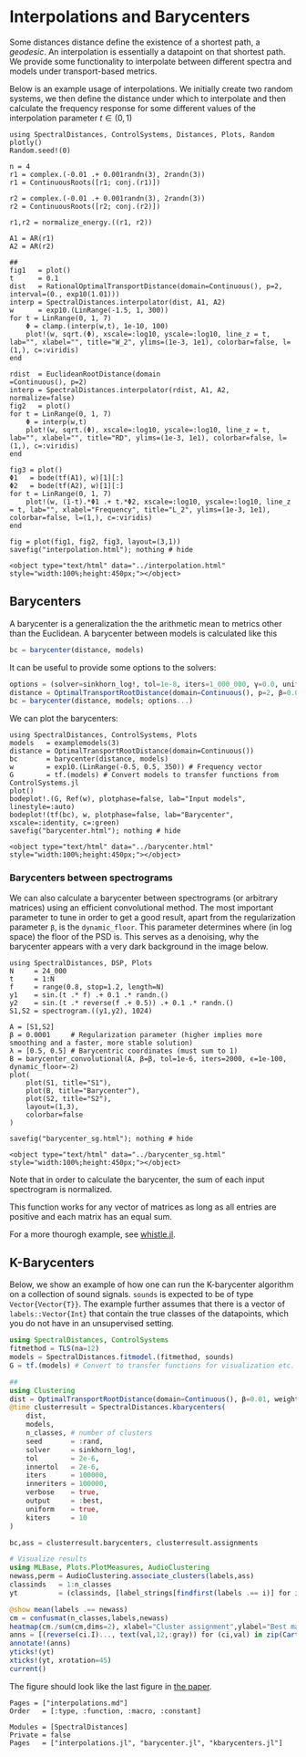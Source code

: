 # Interpolations and Barycenters

Some distances distance define the existence of a shortest path, a *geodesic*. An interpolation is essentially a datapoint on that shortest path. We provide some functionality to interpolate between different spectra and models under transport-based metrics.

Below is an example usage of interpolations. We initially create two random systems, we then define the distance under which to interpolate and then calculate the frequency response for some different values of the interpolation parameter $t \in (0,1)$

```@example
using SpectralDistances, ControlSystems, Distances, Plots, Random
plotly()
Random.seed!(0)

n = 4
r1 = complex.(-0.01 .+ 0.001randn(3), 2randn(3))
r1 = ContinuousRoots([r1; conj.(r1)])

r2 = complex.(-0.01 .+ 0.001randn(3), 2randn(3))
r2 = ContinuousRoots([r2; conj.(r2)])

r1,r2 = normalize_energy.((r1, r2))

A1 = AR(r1)
A2 = AR(r2)

##
fig1   = plot()
t      = 0.1
dist   = RationalOptimalTransportDistance(domain=Continuous(), p=2, interval=(0., exp10(1.01)))
interp = SpectralDistances.interpolator(dist, A1, A2)
w      = exp10.(LinRange(-1.5, 1, 300))
for t = LinRange(0, 1, 7)
    Φ = clamp.(interp(w,t), 1e-10, 100)
    plot!(w, sqrt.(Φ), xscale=:log10, yscale=:log10, line_z = t, lab="", xlabel="", title="W_2", ylims=(1e-3, 1e1), colorbar=false, l=(1,), c=:viridis)
end

rdist  = EuclideanRootDistance(domain                           =Continuous(), p=2)
interp = SpectralDistances.interpolator(rdist, A1, A2, normalize=false)
fig2   = plot()
for t = LinRange(0, 1, 7)
    Φ = interp(w,t)
    plot!(w, sqrt.(Φ), xscale=:log10, yscale=:log10, line_z = t, lab="", xlabel="", title="RD", ylims=(1e-3, 1e1), colorbar=false, l=(1,), c=:viridis)
end

fig3 = plot()
Φ1   = bode(tf(A1), w)[1][:]
Φ2   = bode(tf(A2), w)[1][:]
for t = LinRange(0, 1, 7)
    plot!(w, (1-t).*Φ1 .+ t.*Φ2, xscale=:log10, yscale=:log10, line_z = t, lab="", xlabel="Frequency", title="L_2", ylims=(1e-3, 1e1), colorbar=false, l=(1,), c=:viridis)
end

fig = plot(fig1, fig2, fig3, layout=(3,1))
savefig("interpolation.html"); nothing # hide
```

```@raw html
<object type="text/html" data="../interpolation.html" style="width:100%;height:450px;"></object>
```

## Barycenters
A barycenter is a generalization the the arithmetic mean to metrics other than the Euclidean. A barycenter between models is calculated like this
```julia
bc = barycenter(distance, models)
```
It can be useful to provide some options to the solvers:
```julia
options = (solver=sinkhorn_log!, tol=1e-8, iters=1_000_000, γ=0.0, uniform=true, inneriters=500_000, innertol=1e-6)
distance = OptimalTransportRootDistance(domain=Continuous(), p=2, β=0.01, weight=simplex_residueweight)
bc = barycenter(distance, models; options...)
```
We can plot the barycenters:
```@example
using SpectralDistances, ControlSystems, Plots
models   = examplemodels(3)
distance = OptimalTransportRootDistance(domain=Continuous())
bc       = barycenter(distance, models)
w        = exp10.(LinRange(-0.5, 0.5, 350)) # Frequency vector
G        = tf.(models) # Convert models to transfer functions from ControlSystems.jl
plot()
bodeplot!.(G, Ref(w), plotphase=false, lab="Input models", linestyle=:auto)
bodeplot!(tf(bc), w, plotphase=false, lab="Barycenter", xscale=:identity, c=:green)
savefig("barycenter.html"); nothing # hide
```
```@raw html
<object type="text/html" data="../barycenter.html" style="width:100%;height:450px;"></object>
```

### Barycenters between spectrograms
We can also calculate a barycenter between spectrograms (or arbitrary matrices) using an efficient convolutional method. The most important parameter to tune in order to get a good result, apart from the regularization parameter `β`, is the `dynamic_floor`. This parameter determines where (in log space) the floor of the PSD is. This serves as a denoising, why the barycenter appears with a very dark background in the image below.
```@example
using SpectralDistances, DSP, Plots
N     = 24_000
t     = 1:N
f     = range(0.8, stop=1.2, length=N)
y1    = sin.(t .* f) .+ 0.1 .* randn.()
y2    = sin.(t .* reverse(f .+ 0.5)) .+ 0.1 .* randn.()
S1,S2 = spectrogram.((y1,y2), 1024)

A = [S1,S2]
β = 0.0001     # Regularization parameter (higher implies more smoothing and a faster, more stable solution)
λ = [0.5, 0.5] # Barycentric coordinates (must sum to 1)
B = barycenter_convolutional(A, β=β, tol=1e-6, iters=2000, ϵ=1e-100, dynamic_floor=-2)
plot(
    plot(S1, title="S1"),
    plot(B, title="Barycenter"),
    plot(S2, title="S2"),
    layout=(1,3),
    colorbar=false
)

savefig("barycenter_sg.html"); nothing # hide
```
```@raw html
<object type="text/html" data="../barycenter_sg.html" style="width:100%;height:450px;"></object>
```
Note that in order to calculate the barycenter, the sum of each input spectrogram is normalized.

This function works for any vector of matrices as long as all entries are positive and each matrix has an equal sum.

For a more thourogh example, see [whistle.jl](https://github.com/baggepinnen/SpectralDistances.jl/blob/master/examples/whistle.jl).

## K-Barycenters
Below, we show an example of how one can run the K-barycenter algorithm on a collection of sound signals. `sounds` is expected to be of type `Vector{Vector{T}}`. The example further assumes that there is a vector of `labels::Vector{Int}` that contain the true classes of the datapoints, which you do not have in an unsupervised setting.
```julia
using SpectralDistances, ControlSystems
fitmethod = TLS(na=12)
models = SpectralDistances.fitmodel.(fitmethod, sounds)
G = tf.(models) # Convert to transfer functions for visualization etc.

##
using Clustering
dist = OptimalTransportRootDistance(domain=Continuous(), β=0.01, weight=simplex_residueweight)
@time clusterresult = SpectralDistances.kbarycenters(
    dist,
    models,
    n_classes, # number of clusters
    seed       = :rand,
    solver     = sinkhorn_log!,
    tol        = 2e-6,
    innertol   = 2e-6,
    iters      = 100000,
    inneriters = 100000,
    verbose    = true,
    output     = :best,
    uniform    = true,
    kiters     = 10
)

bc,ass = clusterresult.barycenters, clusterresult.assignments

# Visualize results
using MLBase, Plots.PlotMeasures, AudioClustering
newass,perm = AudioClustering.associate_clusters(labels,ass)
classinds   = 1:n_classes
yt          = (classinds, [label_strings[findfirst(labels .== i)] for i in classinds])

@show mean(labels .== newass)
cm = confusmat(n_classes,labels,newass)
heatmap(cm./sum(cm,dims=2), xlabel="Cluster assignment",ylabel="Best matching class", color=:viridis)
anns = [(reverse(ci.I)..., text(val,12,:gray)) for (ci,val) in zip(CartesianIndices(cm)[:], vec(cm))]
annotate!(anns)
yticks!(yt)
xticks!(yt, xrotation=45)
current()
```
The figure should look like the last figure in [the paper](http://arxiv.org/abs/2004.09152).

```@index
Pages = ["interpolations.md"]
Order   = [:type, :function, :macro, :constant]
```
```@autodocs
Modules = [SpectralDistances]
Private = false
Pages   = ["interpolations.jl", "barycenter.jl", "kbarycenters.jl"]
```

